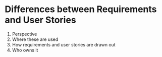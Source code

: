 # Differences between Requirements and User Stories

1. Perspective
2. Where these are used
3. How requirements and user stories are drawn out
4. Who owns it
